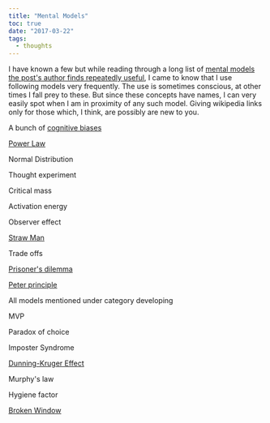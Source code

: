 ```yaml
---
title: "Mental Models"
toc: true
date: "2017-03-22"
tags: 
  - thoughts
---
```


I have known a few but while reading through a long list of [mental models the post's author finds repeatedly useful](https://medium.com/@yegg/mental-models-i-find-repeatedly-useful-936f1cc405d#.pzsodfnyw), I came to know that I use following models very frequently. The use is sometimes conscious, at other times I fall prey to these. But since these concepts have names, I can very easily spot when I am in proximity of any such model. Giving wikipedia links only for those which, I think, are possibly are new to you.

A bunch of [cognitive biases](https://en.wikipedia.org/wiki/List_of_cognitive_biases)

[Power Law](https://en.wikipedia.org/wiki/Power_law)

Normal Distribution

Thought experiment

Critical mass

Activation energy

Observer effect

[Straw Man](https://en.wikipedia.org/wiki/Straw_man)

Trade offs

[Prisoner's dilemma](https://en.wikipedia.org/wiki/Prisoner's_dilemma)

[Peter principle](https://en.wikipedia.org/wiki/Peter_principle)

All models mentioned under category developing

MVP

Paradox of choice

Imposter Syndrome

[Dunning-Kruger Effect](https://en.wikipedia.org/wiki/Dunning%E2%80%93Kruger_effect)

Murphy's law

Hygiene factor

[Broken Window](https://en.wikipedia.org/wiki/Broken_windows_theory)
